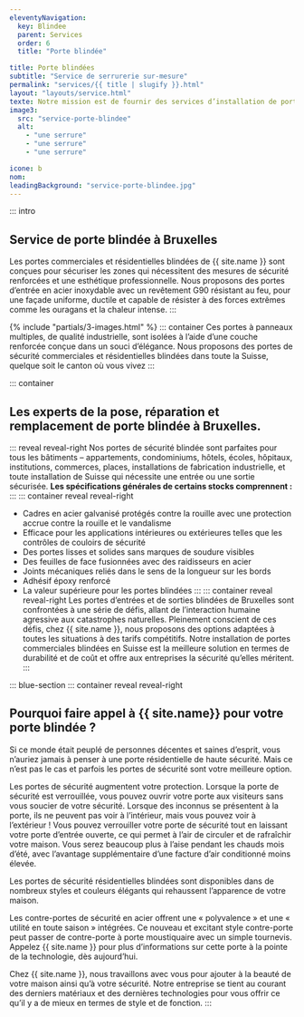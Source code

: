 ```yaml
---
eleventyNavigation:
  key: Blindee
  parent: Services
  order: 6
  title: "Porte blindée"

title: Porte blindées
subtitle: "Service de serrurerie sur-mesure"
permalink: "services/{{ title | slugify }}.html"
layout: "layouts/service.html"
texte: Notre mission est de fournir des services d’installation de portes blindées exemplaires, d’une qualité et d’une sécurité optimale. Sentez-vous à l’aisse chez vous avec l’une de nos portes blindées réalisée sur-mesure.
image3:
  src: "service-porte-blindee"
  alt:
    - "une serrure"
    - "une serrure"
    - "une serrure"

icone: b
nom:
leadingBackground: "service-porte-blindee.jpg"
---
```


::: intro

## Service de porte blindée à Bruxelles

Les portes commerciales et résidentielles blindées de {{ site.name }} sont conçues pour sécuriser les zones qui nécessitent des mesures de sécurité renforcées et une esthétique professionnelle. Nous proposons des portes d’entrée en acier inoxydable avec un revêtement G90 résistant au feu, pour une façade uniforme, ductile et capable de résister à des forces extrêmes comme les ouragans et la chaleur intense.
:::

{% include "partials/3-images.html" %}
::: container
Ces portes à panneaux multiples, de qualité industrielle, sont isolées à l’aide d’une couche renforcée conçue dans un souci d’élégance. Nous proposons des portes de sécurité commerciales et résidentielles blindées dans toute la Suisse, quelque soit le canton où vous vivez
:::

::: container

## Les experts de la pose, réparation et remplacement de porte blindée à Bruxelles.

::: reveal reveal-right
Nos portes de sécurité blindée sont parfaites pour tous les bâtiments – appartements, condominiums, hôtels, écoles, hôpitaux, institutions, commerces, places, installations de fabrication industrielle, et toute installation de Suisse qui nécessite une entrée ou une sortie sécurisée.
**Les spécifications générales de certains stocks comprennent :**
:::
::: container reveal reveal-right

- Cadres en acier galvanisé protégés contre la rouille avec une protection accrue contre la rouille et le vandalisme
- Efficace pour les applications intérieures ou extérieures telles que les contrôles de couloirs de sécurité
- Des portes lisses et solides sans marques de soudure visibles
- Des feuilles de face fusionnées avec des raidisseurs en acier
- Joints mécaniques reliés dans le sens de la longueur sur les bords
- Adhésif époxy renforcé
- La valeur supérieure pour les portes blindées
  :::
  ::: container reveal reveal-right
  Les portes d’entrées et de sorties blindées de Bruxelles sont confrontées à une série de défis, allant de l’interaction humaine agressive aux catastrophes naturelles.
  Pleinement conscient de ces défis, chez {{ site.name }}, nous proposons des options adaptées à toutes les situations à des tarifs compétitifs. Notre installation de portes commerciales blindées en Suisse est la meilleure solution en termes de durabilité et de coût et offre aux entreprises la sécurité qu’elles méritent.
  :::

::: blue-section
::: container reveal reveal-right

## Pourquoi faire appel à {{ site.name}} pour votre porte blindée ?

Si ce monde était peuplé de personnes décentes et saines d’esprit, vous n’auriez jamais à penser à une porte résidentielle de haute sécurité. Mais ce n’est pas le cas et parfois les portes de sécurité sont votre meilleure option.

Les portes de sécurité augmentent votre protection. Lorsque la porte de sécurité est verrouillée, vous pouvez ouvrir votre porte aux visiteurs sans vous soucier de votre sécurité. Lorsque des inconnus se présentent à la porte, ils ne peuvent pas voir à l’intérieur, mais vous pouvez voir à l’extérieur ! Vous pouvez verrouiller votre porte de sécurité tout en laissant votre porte d’entrée ouverte, ce qui permet à l’air de circuler et de rafraîchir votre maison. Vous serez beaucoup plus à l’aise pendant les chauds mois d’été, avec l’avantage supplémentaire d’une facture d’air conditionné moins élevée.

Les portes de sécurité résidentielles blindées sont disponibles dans de nombreux styles et couleurs élégants qui rehaussent l’apparence de votre maison.

Les contre-portes de sécurité en acier offrent une « polyvalence » et une « utilité en toute saison » intégrées. Ce nouveau et excitant style contre-porte peut passer de contre-porte à porte moustiquaire avec un simple tournevis. Appelez {{ site.name }} pour plus d’informations sur cette porte à la pointe de la technologie, dès aujourd’hui.

Chez {{ site.name }}, nous travaillons avec vous pour ajouter à la beauté de votre maison ainsi qu’à votre sécurité. Notre entreprise se tient au courant des derniers matériaux et des dernières technologies pour vous offrir ce qu’il y a de mieux en termes de style et de fonction.
:::
